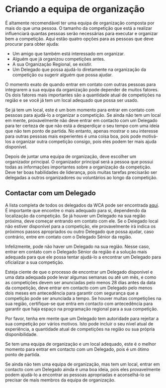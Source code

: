 # Criando a equipa de organização

É altamente recomendável ter uma equipa de organização composta por mais do que uma pessoa. O tamanho da competição que está a realizar influenciará quantas pessoas serão necessárias para executar e organizar bem a competição. Aqui estão quatro opções para as pessoas que deve procurar para obter ajuda:

- Um amigo que também está interessado em organizar.
- Alguém que já organizou competições antes.
- A sua Organização Regional, se existir.
- Um Delegado que possa ajudá-lo diretamente na organização da competição ou sugerir alguém que possa ajudar.

O momento exato de quando entrar em contato com outras pessoas para integrarem a sua equipa da organização pode depender de muitos fatores. Os dois fatores mais importantes são a quantidade atual de competições na região e se você já tem um local adequado que possa ser usado.

Se já tem um local, este é um bom momento para entrar em contato com pessoas para ajudá-lo a organizar a competição. Se ainda não tem um local em mente, provavelmente não deve entrar em contacto com um Delegado para ter certeza de que não está a desperdiçar o seu tempo com uma ideia que não tem ponto de partida. No entanto, apenas mostrar o seu interesse para outras pessoas mais experientes é uma coisa boa, pois pode motivá-los a organizar outra competição consigo, pois eles podem ter mais ajuda disponível.

Depois de juntar uma equipa de organização, deve escolher um organizador principal. O organizador principal será a pessoa que possui todas as informações importantes sobre a organização da competição. Deve ter boas habilidades de liderança, pois muitas tarefas precisarão ser delegadas a outros organizadores ou voluntários ao longo da competição.

## Contactar com um Delegado

A lista completa de todos os delegados da WCA pode ser encontrada [aqui](wca{delegates}). É importante que encontre o mais adequado para si, dependendo da localização da competição. Se já houver um Delegado na sua região próxima, deve começar entrando em contato com ele. Se o Delegado local não estiver disponível para a competição, ele provavelmente irá indica os próximos passos apropriados ou outro Delegado que possa ajudar, caso contrário, entre em contato com o Delegado Sénior da região.

Infelizmente, pode não haver um Delegado na sua região. Nesse caso, entrar em contato com o Delegado Sénior da região é a solução mais adequada para que ele possa tentar ajudá-lo a encontrar um Delegado para oficializar a sua competição.

Esteja ciente de que o processo de encontrar um Delegado disponível e uma data adequada pode levar algumas semanas ou até um mês, e como as competições devem ser anunciadas pelo menos 28 dias antes da data da competição, deve entrar em contacto com um Delegado pelo menos dois meses em antecedência para garantir com segurança que a competição pode ser anunciada a tempo. Se houver muitas competições na sua região, certifique-se que entra em contacto com antecedência para garantir que haja espaço na programação regional para a sua competição.

Por favor, tenha em mente que um Delegado tem autoridade para rejeitar a sua competição por vários motivos. Isto pode incluir o seu nível atual de experiência, a quantidade atual de competições na região ou sua própria disponibilidade.

Se tem uma equipa de organização e um local adequado, este é o melhor momento para entrar em contacto com um Delegado, pois é um ótimo ponto de partida.

Se ainda não tem uma equipa de organização, mas tem um local, entrar em contacto com um Delegado ainda é uma boa ideia, pois eles provavelmente podem ajudá-lo a encontrar as pessoas apropriadas e aconselhá-lo se precisar de mais membros da equipa de organização.
